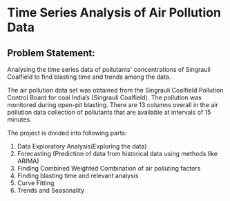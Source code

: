 # Time Series Analysis of Air Pollution Data

## Problem Statement:
Analysing the time series data of pollutants' concentrations of Singrauli Coalfield to find blasting time and trends among the data.



The air pollution data set was obtained from the Singrauli Coalfield Pollution Control Board for coal India’s (Singrauli Coalfield). The pollution was monitored during open-pit blasting. There are 13 columns overall in the air pollution data collection of pollutants that are available at intervals of 15 minutes.

The project is divided into following parts:

1. Data Exploratory Analysis(Exploring the data)  
2. Forecasting (Prediction of data from historical data using methods like ARIMA)  
3. Finding Combined Weighted Combination of air polluting factors  
4. Finding blasting time and relevant analysis  
5. Curve Fitting  
6. Trends and Seasonality  
